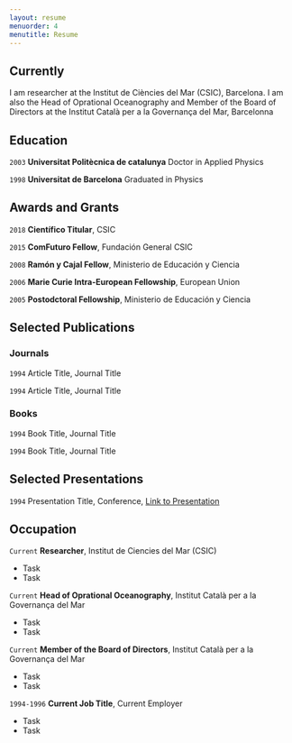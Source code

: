 ```yaml
---
layout: resume
menuorder: 4
menutitle: Resume
---
```

## Currently

I am researcher at the Institut de Ciències del Mar (CSIC), Barcelona. I am also the Head of Oprational Oceanography and Member of the Board of Directors at the Institut Català per a la Governança del Mar, Barcelonna

## Education

`2003`
__Universitat Politècnica de catalunya__
Doctor in Applied Physics

`1998`
__Universitat de Barcelona__
Graduated in Physics  

## Awards and Grants

`2018` __Científico Titular__, CSIC

`2015` __ComFuturo Fellow__, Fundación General CSIC

`2008` __Ramón y Cajal Fellow__, Ministerio de Educación y Ciencia

`2006` __Marie Curie Intra-European Fellowship__, European Union

`2005` __Postodctoral Fellowship__, Ministerio de Educación y Ciencia

## Selected Publications

<!-- A list is also available [online](https://scholar.google.co.uk/citations?user=LTOTl0YAAAAJ) -->

### Journals

`1994`
Article Title, Journal Title

`1994`
Article Title, Journal Title

### Books

`1994`
Book Title, Journal Title

`1994`
Book Title, Journal Title


## Selected Presentations

`1994`
Presentation Title, Conference, <a href="https://MyWebsite.tld/presentation1">Link to Presentation</a>


## Occupation

`Current`
__Researcher__, Institut de Ciencies del Mar (CSIC) 

- Task
- Task

`Current`
__Head of Oprational Oceanography__, Institut Català per a la Governança del Mar 

- Task
- Task

`Current`
__Member of the Board of Directors__, Institut Català per a la Governança del Mar 

- Task
- Task

`1994-1996`
__Current Job Title__, Current Employer 

- Task
- Task



<!-- ### Footer

Last updated: May 2013 -->


